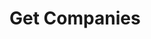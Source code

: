 # Get Companies

<api-endpoint openapi-path="../../OpenApi/user.openapi.yaml" method="GET" endpoint="/api/v1/companies"/>